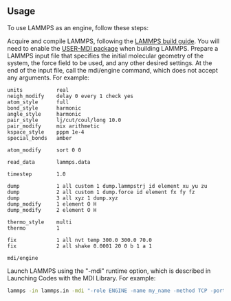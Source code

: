 
## Usage

To use LAMMPS as an engine, follow these steps:

Acquire and compile LAMMPS, following the [LAMMPS build guide](https://lammps.sandia.gov/doc/Build.html). You will need to enable the [USER-MDI package](https://docs.lammps.org/Build_extras.html) when building LAMMPS.
Prepare a LAMMPS input file that specifies the initial molecular geometry of the system, the force field to be used, and any other desired settings. At the end of the input file, call the mdi/engine command, which does not accept any arguments. For example:

```
units           real
neigh_modify    delay 0 every 1 check yes
atom_style      full
bond_style      harmonic
angle_style     harmonic
pair_style      lj/cut/coul/long 10.0
pair_modify     mix arithmetic
kspace_style    pppm 1e-4
special_bonds   amber

atom_modify     sort 0 0

read_data       lammps.data

timestep        1.0

dump            1 all custom 1 dump.lammpstrj id element xu yu zu
dump            2 all custom 1 dump.force id element fx fy fz
dump            3 all xyz 1 dump.xyz
dump_modify     1 element O H
dump_modify     2 element O H

thermo_style    multi
thermo          1

fix             1 all nvt temp 300.0 300.0 70.0
fix             2 all shake 0.0001 20 0 b 1 a 1

mdi/engine
```

Launch LAMMPS using the "-mdi" runtime option, which is described in Launching Codes with the MDI Library. For example:

```bash
lammps -in lammps.in -mdi "-role ENGINE -name my_name -method TCP -port 8021 -hostname localhost" &
```

